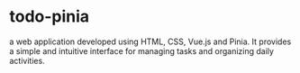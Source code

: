 # todo-pinia
a web application developed using HTML, CSS, Vue.js and Pinia. 
It provides a simple and intuitive interface for managing tasks and organizing daily activities.
